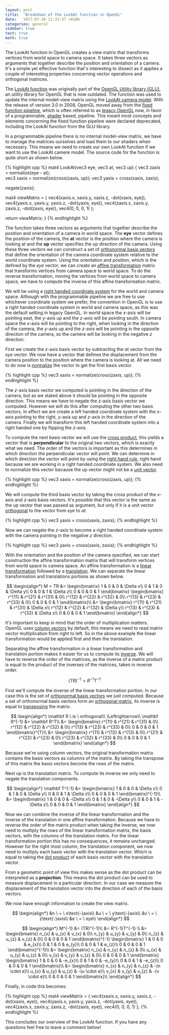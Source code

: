```yaml
---
layout: post
title:  "Breakdown of the LookAt function in OpenGL"
date:   2017-07-30 11:33:47 +0100
categories: general
sidebar: true
text: true
math: true
---
```

The LookAt function in OpenGL creates a view matrix that transforms vertices
from world space to camera space. It takes three vectors as arguments that
together describe the position and orientation of a camera. It's a simple
yet effective function that's interesting to dissect as it applies a couple of
interesting properties concerning vector operations and orthogonal matrices.

The [LookAt function] was originally part of the [OpenGL Utility library (GLU)][GLU],
an utility library for OpenGL that is now outdated. The function
was used to update the internal model-view matrix using the [LookAt camera model].
With the release of version 3.0 in 2008, OpenGL moved away from the [fixed
function pipeline], which is often referred to as [legacy OpenGL] now, in favor of
a programmable, [shader] based, pipeline. This meant most concepts and elements
concerning the fixed function pipeline were declared deprecated, including the
LookAt function from the GLU library.

In a programmable pipeline there is no internal model-view matrix, we have
to manage the matrices ourselves and load them to our shaders when necessary.
This means we need to create our own LookAt function if we want to use the
LookAt camere model. The source code for the function is quite short as shown
below.

{% highlight cpp %}
mat4 LookAt(vec3 eye, vec3 at, vec3 up)
{
  vec3 zaxis = normalize(eye - at);    
  vec3 xaxis = normalize(cross(zaxis, up));
  vec3 yaxis = cross(xaxis, zaxis);

  negate(zaxis);

  mat4 viewMatrix = {
    vec4(xaxis.x, xaxis.y, xaxis.z, -dot(xaxis, eye)),
    vec4(yaxis.x, yaxis.y, yaxis.z, -dot(yaxis, eye)),
    vec4(zaxis.x, zaxis.y, zaxis.z, -dot(zaxis, eye)),
    vec4(0, 0, 0, 1)
  };

  return viewMatrix;
}
{% endhighlight %}

The function takes three vectors as arguments that together describe the
position and orientation of a camera in world space. The **eye** vector defines the
position of the camera, the **at** vector is the position where the camera is
looking at and the **up** vector specifies the up direction of the camera. Using
these three vectors we can construct a set of [orthonormal basis vectors] that
define the orientation of the camera coordinate system relative to the world
coordinate system. Using the orientation and position, which is the defined by
the *eye* vector, we can create an [affine transformation] matrix that transforms
vertices from camera space to world space. To do the reverse transformation,
moving the vertices from world space to camera space, we have to compute the inverse
of this affine transformation matrix.

We will be using a [right handed coordinate system] for the world and camera
space. Although with the programmable pipeline we are free to use whichever
coordinate system we prefer, the convention in OpenGL is to use a right handed
coordinate system in world and camera space, as this was the default setting
in legacy OpenGL. In world space the *x*-axis will be pointing east, the *y*-axis
up and the *z*-axis will be pointing south. In camera space the *x*-axis will be
pointing to the right, when looking in the direction of the camera, the *y*-axis
up and the *z*-axis will be pointing in the opposite direction of the camera, so
the camera will be looking in the negative *z* direction.

First we create the *z*-axis basis vector by subtracting the *at* vector from the
*eye* vector. We now have a vector that defines the displacement from the camera
position to the position where the camera is looking at. All we need to do
now is [normalize] the vector to get the first basis vector.

{% highlight cpp %}
  vec3 xaxis = normalize(cross(zaxis, up));
{% endhighlight %}

The *z*-axis basis vector we computed is pointing in the direction of the camera,
but as we stated above it should be pointing in the opposite direction. This
means we have to negate the *z*-axis basis vector we computed. However we will do
this after computing the other two basis vectors. In effect we are create a left
handed coordinate system with the *x*-axis pointing to the right, *y*-axis up and
*z*-axis in the direction of the camera. Finally we will transform this left
handed coordinate system into a right handed one by flipping the *z*-axis.

To compute the next basis vector we will use the [cross product], this yields
a vector that is **perpendicular** to the original two vectors, which is exactly
what we need. The order of the vectors is important as this determines in
which direction the perpendicular vector will point. We can determine in which
direction the vector will point by using the [right hand rule], right hand because
we are working in a right handed coordinate system. We also need to normalize
this vector because the up vector might not be a [unit vector].

{% highlight cpp %}
  vec3 xaxis = normalize(cross(zaxis, up));
{% endhighlight %}

We will compute the third basis vector by taking the cross product of the *x*-axis
and *z*-axis basis vectors. It's possible that this vector is the same as the up
vector that was passed as argument, but only if it is a unit vector [orthogonal]
to the vector from *eye* to *at*.

{% highlight cpp %}
  vec3 yaxis = cross(xaxis, zaxis);
{% endhighlight %}

Now we can negate the *z*-axis to become a right handed coordinate system with
the camera pointing in the negative *z* direction.

{% highlight cpp %}
  vec3 yaxis = cross(xaxis, zaxis);
{% endhighlight %}

With the orientation and the position of the camera specified, we can start
construction the affine transformation matrix that will transform vertices
from world space to camera space. An affine transformation is a [linear
transformation] followed by a [translation]. We can separate the linear
transformation and translations portions as shown below.

$$
\begin{align*}
M = TR &= \begin{bmatrix}
            1 & 0 & 0 & \Delta x\\
            0 & 1 & 0 & \Delta y\\
            0 & 0 & 1 & \Delta z\\
            0 & 0 & 0 & 1
          \end{bmatrix}
          \begin{bmatrix}
            r^{11} & r^{21} & r^{31} & 0\\
            r^{12} & r^{22} & r^{32} & 0\\
            r^{13} & r^{23} & r^{33} & 0\\
            0 & 0 & 0 & 1
          \end{bmatrix}\\
      &= \begin{bmatrix}
            r^{11} & r^{21} & r^{31} & \Delta x\\
            r^{12} & r^{22} & r^{32} & \Delta y\\
            r^{13} & r^{23} & r^{33} & \Delta z\\
            0 & 0 & 0 & 1
        \end{bmatrix}
\end{align*}
$$

It's important to keep in mind that the order of multiplication matters. OpenGL
uses [column vectors] by default, this means we need to read matrix
vector multiplication from right to left. So in the above example the linear
transformation would be applied first and then the translation.

Separating the affine transformation in a linear transformation and
translation portion makes it easier for us to compute its [inverse]. We will have
to reverse the order of the matrices, as the inverse of a matrix product is
equal to the product of the inverses of the matrices, taken in reverse order.

$$
(TR)^{-1} = R^{-1}T^{-1}
$$

First we'll compute the inverse of the linear transformation portion. In our
case this is the set of [orthonormal basis vectors] we just computed. Because a
set of orthonormal basis vectors form an [orthogonal matrix], its inverse is equal
to [transposing] the matrix.

$$
\begin{align*}
\mathbf R \ is \ orthogonal\\
\Leftrightarrow\\
\mathbf R^{-1} &= \mathbf R^T\\
      &= \begin{bmatrix}
            r^{11} & r^{21} & r^{31} & 0\\
            r^{12} & r^{22} & r^{32} & 0\\
            r^{13} & r^{23} & r^{33} & 0\\
            0 & 0 & 0 & 1
          \end{bmatrix}^{T}\\
      &= \begin{bmatrix}
            r^{11} & r^{12} & r^{13} & 0\\
            r^{21} & r^{22} & r^{23} & 0\\
            r^{23} & r^{32} & r^{33} & 0\\
            0 & 0 & 0 & 1
        \end{bmatrix}
\end{align*}
$$

Because we're using column vectors, the original transformation matrix contains
the basis vectors as columns of the matrix. By taking the transpose of
this matrix the basis vectors become the rows of the matrix.

Next up is the translation matrix. To compute its inverse we only need to negate
the translation components.

$$
\begin{align*}
\mathbf T^{-1}
      &= \begin{bmatrix}
            1 & 0 & 0 & \Delta x\\
            0 & 1 & 0 & \Delta y\\
            0 & 0 & 1 & \Delta z\\
            0 & 0 & 0 & 1
          \end{bmatrix}^{-1}\\
      &= \begin{bmatrix}
            1 & 0 & 0 & -\Delta x\\
            0 & 1 & 0 & -\Delta y\\
            0 & 0 & 1 & -\Delta z\\
            0 & 0 & 0 & 1
        \end{bmatrix}
\end{align*}
$$

Now we can combine the inverse of the linear transformation and the inverse of
the translation in one affine transformation. Because we have to reverse
the order of the matrix product when taking the inverse, we now need to multiply
the rows of the linear transformation matrix, the basis vectors, with the
columns of the translation matrix. For the linear transformation portion this
has no consequences, it remains unchanged. However for the right most column,
the translation component, we now need to multiply each basis vector with the
translation vector. Which is equal to taking the [dot product] of each basis
vector with the translation vector.

From a geometric point of view this makes sense as the dot product can be
interpreted as a **projection**. This means the dot product can be used to measure
displacement in a particular direction. In our case we measure the displacement
of the translation vector into the direction of each of the basis vectors.

We now have enough information to create the view matrix.

$$
\begin{align*}
&n \ = \ x\text{-}axis\\
&u \ = \ y\text{-}axis\\
&v \ = \ z\text{-}axis\\
&e \ = \ eye\\
\end{align*}
$$

$$
\begin{align*}
M^{-1} &= (TR)^{-1}\\
      &= R^{-1}T^{-1} \\
      &= \begin{bmatrix}
            n_{x} & u_{x} & v_{x} & 0\\
            n_{y} & u_{y} & v_{y} & 0\\
            n_{z} & u_{z} & v_{z} & 0\\
            0 & 0 & 0 & 1
          \end{bmatrix}^{-1}
          \begin{bmatrix}
            1 & 0 & 0 & e_{x}\\
            0 & 1 & 0 & e_{y}\\
            0 & 0 & 1 & e_{z}\\
            0 & 0 & 0 & 1
          \end{bmatrix}^{-1}\\
      &= \begin{bmatrix}
            n_{x} & n_{y} & n_{z} & 0\\
            u_{x} & u_{y} & u_{z} & 0\\
            v_{x} & v_{y} & v_{z} & 0\\
            0 & 0 & 0 & 1
          \end{bmatrix}
          \begin{bmatrix}
            1 & 0 & 0 & -e_{x}\\
            0 & 1 & 0 & -e_{y}\\
            0 & 0 & 1 & -e_{z}\\
            0 & 0 & 0 & 1
          \end{bmatrix}\\
      &= \begin{bmatrix}
            n_{x} & n_{y} & n_{z} & -(n \cdot e)\\
            u_{x} & u_{y} & u_{z} & -(u \cdot e)\\
            v_{x} & v_{y} & v_{z} & -(v \cdot e)\\
            0 & 0 & 0 & 1
          \end{bmatrix}\\      
\end{align*}
$$

Finally, in code this becomes:

{% highlight cpp %}
  mat4 viewMatrix = {
    vec4(xaxis.x, xaxis.y, xaxis.z, -dot(xaxis, eye)),
    vec4(yaxis.x, yaxis.y, yaxis.z, -dot(yaxis, eye)),
    vec4(zaxis.x, zaxis.y, zaxis.z, -dot(zaxis, eye)),
    vec4(0, 0, 0, 1)
  };
{% endhighlight %}

This concludes our overview of the LookAt function. If you have any questions
feel free to leave a comment below!

[LookAt function]: https://www.khronos.org/opengl/wiki/GluLookAt_code
[GLU]: https://en.wikipedia.org/wiki/OpenGL_Utility_Library
[LookAt camera model]: https://www.3dgep.com/understanding-the-view-matrix/#Look_At_Camera
[fixed function pipeline]: https://www.khronos.org/opengl/wiki/Fixed_Function_Pipeline
[legacy opengl]: https://www.khronos.org/opengl/wiki/Legacy_OpenGL
[shader]: https://www.khronos.org/opengl/wiki/Shader
[orthonormal basis vectors]: https://en.wikipedia.org/wiki/Orthonormal_basis
[affine transformation]: https://en.wikipedia.org/wiki/Affine_transformation
[right handed coordinate system]: http://mathworld.wolfram.com/Right-HandedCoordinateSystem.html
[normalize]: http://mathworld.wolfram.com/NormalizedVector.html
[cross product]: https://en.wikipedia.org/wiki/Cross_product
[right hand rule]: https://en.wikipedia.org/wiki/Right-hand_rule
[unit vector]: https://en.wikipedia.org/wiki/Unit_vector
[orthogonal]: https://en.wikipedia.org/wiki/Orthogonality
[linear transformation]: https://en.wikipedia.org/wiki/Transformation_matrix
[translation]: https://en.wikipedia.org/wiki/Translation_(geometry)
[inverse]: http://mathworld.wolfram.com/MatrixInverse.html
[orthogonal matrix]: https://en.wikipedia.org/wiki/Orthogonal_matrix
[transposing]: https://en.wikipedia.org/wiki/Transpose
[dot product]: https://en.wikipedia.org/wiki/Dot_product
[column vectors]: https://en.wikipedia.org/wiki/Row_and_column_vectors
